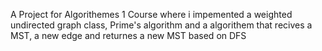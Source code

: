 A Project for Algorithemes 1 Course where i impemented a weighted undirected graph class, Prime's algorithm and a algorithem that recives a MST, a new edge and returnes a new MST based on DFS
